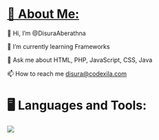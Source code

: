 <a href="#about-me"><h1>💫 About Me:</h1></a>
<div id="about-me">
  <p>👋 Hi, I’m @DisuraAberathna</p>
  <p>🌱 I’m currently learning Frameworks</p>
  <p>💬 Ask me about HTML, PHP, JavaScript, CSS, Java</p>
  <p>
    📫 How to reach me
    <a href="mailto:disura@codexila.com">disura@codexila.com</a>
  </p>

  <h1>🖥️ Languages and Tools:</h1>
  <p>
    <a>
      <img
        src="https://skillicons.dev/icons?i=angular,arduino,bootstrap,cloudflare,css,figma,firebase,git,github,gradle,html,ai,java,js,jquery,laravel,mysql,mongodb,nestjs,nextjs,nodejs,php,ps,pr,py,react,sass,tailwind,threejs,ts,vercel,vite,vscode,wordpress.xd"
      />
    </a>
  </p>
</div>
